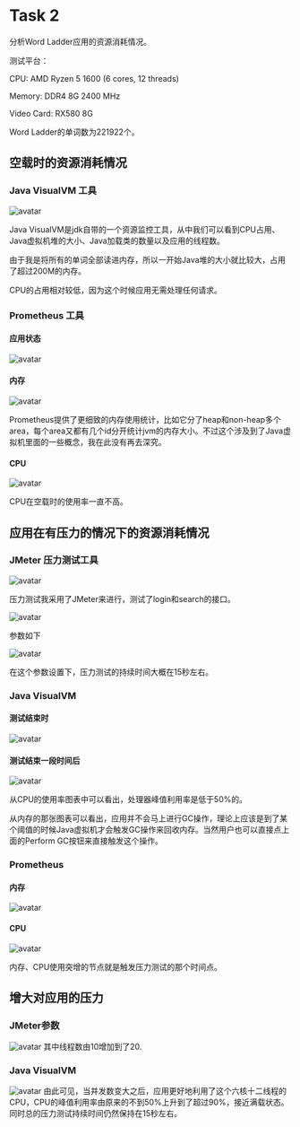 # Task 2

分析Word Ladder应用的资源消耗情况。

测试平台：

CPU: AMD Ryzen 5 1600 (6 cores, 12 threads)

Memory: DDR4 8G 2400 MHz

Video Card: RX580 8G

Word Ladder的单词数为221922个。

## 空载时的资源消耗情况

### Java VisualVM 工具
![avatar](./img/empty-load.JPG)

Java VisualVM是jdk自带的一个资源监控工具，从中我们可以看到CPU占用、Java虚拟机堆的大小、Java加载类的数量以及应用的线程数。

由于我是将所有的单词全部读进内存，所以一开始Java堆的大小就比较大，占用了超过200M的内存。

CPU的占用相对较低，因为这个时候应用无需处理任何请求。

### Prometheus 工具

#### 应用状态

![avatar](./img/status.JPG)

#### 内存
![avatar](./img/empty-load-prometheus.JPG)

Prometheus提供了更细致的内存使用统计，比如它分了heap和non-heap多个area，每个area又都有几个id分开统计jvm的内存大小。不过这个涉及到了Java虚拟机里面的一些概念，我在此没有再去深究。

#### CPU
![avatar](./img/empty-load-cpu.JPG)

CPU在空载时的使用率一直不高。

## 应用在有压力的情况下的资源消耗情况

### JMeter 压力测试工具

![avatar](./img/JMeter.JPG)

压力测试我采用了JMeter来进行，测试了login和search的接口。

![avatar](./img/JMeterTest.JPG)

参数如下

![avatar](./img/param.JPG)

在这个参数设置下，压力测试的持续时间大概在15秒左右。

### Java VisualVM

#### 测试结束时
![avatar](./img/pressure.JPG)

#### 测试结束一段时间后
![avatar](./img/pressure1.JPG)

从CPU的使用率图表中可以看出，处理器峰值利用率是低于50%的。

从内存的那张图表可以看出，应用并不会马上进行GC操作，理论上应该是到了某个阈值的时候Java虚拟机才会触发GC操作来回收内存。当然用户也可以直接点上面的Perform GC按钮来直接触发这个操作。

### Prometheus

#### 内存
![avatar](./img/pressure-prometheus.JPG)

#### CPU
![avatar](./img/pressure-cpu-prometheus.JPG)

内存、CPU使用突增的节点就是触发压力测试的那个时间点。

## 增大对应用的压力

### JMeter参数
![avatar](./img/param1.JPG)
其中线程数由10增加到了20.

### Java VisualVM
![avatar](./img/more-pressure.JPG)
由此可见，当并发数变大之后，应用更好地利用了这个六核十二线程的CPU，CPU的峰值利用率由原来的不到50%上升到了超过90%，接近满载状态。同时总的压力测试持续时间仍然保持在15秒左右。